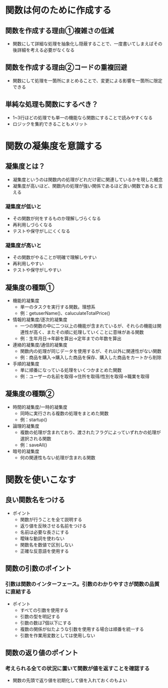 # 関数は何のために作成する

## 関数を作成する理由①複雑さの低減
  - 関数にして詳細な処理を抽象化し隠蔽することで、一度書いてしまえばその後詳細を考える必要がなくなる

## 関数を作成する理由②コードの重複回避
  - 関数にして処理を一箇所にまとめることで、変更による影響を一箇所に限定できる

## 単純な処理も関数にするべき？
  - 1~3行ほどの処理でも単一の機能なら関数にすることで読みやすくなる
  - ロジックを集約できることもメリット


# 関数の凝集度を意識する

## 凝集度とは？
  - 凝集度というのは関数内の処理がどれだけ密に関連しているかを現した概念
  - 凝集度が高いほど、関数内の処理が強い関係であるほど良い関数であると言える

### 凝集度が低いと
  - その関数が何をするものか理解しづらくなる
  - 再利用しづらくなる
  - テストや保守がしにくくなる

### 凝集度が高いと
  - その関数がやることが明確で理解しやすい
  - 再利用しやすい
  - テストや保守がしやすい

## 凝集度の種類①
  - 機能的凝集度
    - 単一のタスクを実行する関数。理想系
    - 例：getuserName()、caluculateTotalPrice()
  - 情報的凝集度/逐次的凝集度
    - 一つの関数の中に二つ以上の機能が含まれているが、それらの機能は関連性が高く、またその順に処理していくことに意味がある関数
    - 例：生年月日→年齢を算出→定年までの年数を算出
  - 連絡的凝集度/通信的凝集度
    - 関数内の処理が同じデータを使用するが、それ以外に関連性がない関数
    - 例：商品を購入→購入した商品を保存、購入した商品をカートから削除
  - 手順的凝集度
    - 単に順番になっている処理をいくつかまとめた関数
    - 例：ユーザーの名前を取得→住所を取得/性別を取得→職業を取得

## 凝集度の種類②
  - 時間的凝集度/一時的凝集度
    - 同時に実行される複数の処理をまとめた関数
    - 例：startup()
  - 論理的凝集度
    - 複数の処理が含まれており、渡されたフラグによっていずれかの処理が選択される関数
    - 例：saveAll()
  - 暗号的凝集度
    - 何の関連性もない処理が含まれる関数

# 関数を使いこなす

## 良い関数名をつける
  - ポイント
    - 関数が行うことを全て説明する
    - 返り値を反映させる名前をつける
    - 名前は必要な長さにする
    - 曖昧な動詞を使わない
    - 関数名を数値で区別しない
    - 正確な反意語を使用する

## 関数の引数のポイント
### 引数は関数のインターフェース。引数のわかりやすさが関数の品質に直結する
  - ポイント
    - すべての引数を使用する
    - 引数の型を明記する
    - 引数の数は7個以下にする
    - 複数の関係が似たような引数を使用する場合は順番を統一する
    - 引数を作業用変数としては使用しない

## 関数の返り値のポイント
### 考えられる全ての状況に置いて関数が値を返すことを確認する
  - 関数の先頭で返り値を初期化して値を入れておくのもよい
